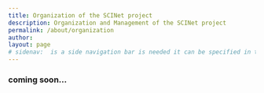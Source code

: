 ```yaml
---
title: Organization of the SCINet project
description: Organization and Management of the SCINet project
permalink: /about/organization
author:
layout: page
# sidenav:  is a side navigation bar is needed it can be specified in the _data/navigation.yml file
---
```


### coming soon...

<!--
## Getting started material for authors.
(please remove after writing the article)

* For examples of formatting in markdown see [this page](/theme/)
* To add photos
  1. place them in the `/assets/img/` directory
  2. place them on the page using this tag:

  ```markdown
  ![](/assets/img/example_pic.jpg)
  ```

## Page specific instructions

* Ceres

configuration
nodes storage queses
opperators
network connections
links to operating docs

* Info on next generation HPS's coming online
-->
